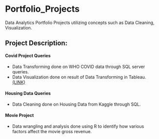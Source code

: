 # Portfolio_Projects

Data Analytics Portfolio Projects utilizing concepts such as Data Cleaning, Visualization.

## Project Description:

#### Covid Project Queries

* Data Transforming done on WHO COVID data through SQL server queries.
* Data Visualization done on result of Data Transforming in Tableau. [(LINK)](https://public.tableau.com/app/profile/vinod.sampath/viz/Covid_Viz_Portfolio_Project/Story1)

#### Housing Data Queries

* Data Cleaning done on Housing Data from Kaggle through SQL.

#### Movie Project

* Data wrangling and analysis done using R to identify how various factors affect the movie gross revenue. 

